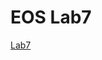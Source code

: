 # EOS Lab7

[Lab7](https://hackmd.io/@bxYQcvjiTOa4Zir7H1zlxg/S1JqPIyhD?fbclid=IwAR2rXMXKexqQHLxjqQ45CEI2asXt6v9PS45YYOK1ndafs3Ws4JQsrHkRTF8)